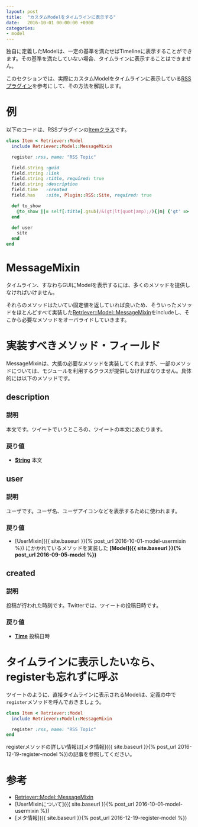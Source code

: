 ```yaml
---
layout: post
title:  "カスタムModelをタイムラインに表示する"
date:   2016-10-01 00:00:00 +0900
categories:
- model
---
```


独自に定義したModelは、一定の基準を満たせばTimelineに表示することができます。その基準を満たしていない場合、タイムラインに表示することはできません。

このセクションでは、実際にカスタムModelをタイムラインに表示している[RSSプラグイン](https://github.com/toshia/rss)を参考にして、その方法を解説します。

# 例

以下のコードは、RSSプラグインの[Itemクラス](https://github.com/toshia/rss/blob/master/model/item.rb)です。

```ruby
class Item < Retriever::Model
  include Retriever::Model::MessageMixin

  register :rss, name: "RSS Topic"

  field.string :guid
  field.string :link
  field.string :title, required: true
  field.string :description
  field.time   :created
  field.has    :site, Plugin::RSS::Site, required: true

  def to_show
    @to_show ||= self[:title].gsub(/&(gt|lt|quot|amp);/){|m| {'gt' => '>', 'lt' => '<', 'quot' => '"', 'amp' => '&'}[$1] }.freeze
  end

  def user
    site
  end
end
```

# MessageMixin
タイムライン、すなわちGUIにModelを表示するには、多くのメソッドを提供しなければいけません。

それらのメソッドはたいてい固定値を返していれば良いため、そういったメソッドをほとんどすべて実装した<a href="http://mikutter.hachune.net/rdoc/Model/MessageMixin.html">Retriever::Model::MessageMixin</a>をincludeし、そこから必要なメソッドをオーバライドしていきます。

# 実装すべきメソッド・フィールド
MessageMixinは、大抵の必要なメソッドを実装してくれますが、一部のメソッドについては、モジュールを利用するクラスが提供しなければなりません。具体的には以下のメソッドです。

## description

### 説明

本文です。ツイートでいうところの、ツイートの本文にあたります。

### 戻り値

- **<a href="https://docs.ruby-lang.org/ja/latest/class/String.html">String</a>** 本文

## user

### 説明

ユーザです。ユーザ名、ユーザアイコンなどを表示するために使われます。

### 戻り値

- [UserMixin]({{ site.baseurl }}{% post_url 2016-10-01-model-usermixin %}) にかかれているメソッドを実装した **[Model]({{ site.baseurl }}{% post_url 2016-09-05-model %})**

## created

### 説明

投稿が行われた時刻です。Twitterでは、ツイートの投稿日時です。

### 戻り値

- **<a href="https://docs.ruby-lang.org/ja/latest/class/Time.html">Time</a>** 投稿日時

# タイムラインに表示したいなら、registerも忘れずに呼ぶ

ツイートのように、直接タイムラインに表示されるModelは、定義の中で`register`メソッドを呼んでおきましょう。

```ruby
class Item < Retriever::Model
  include Retriever::Model::MessageMixin

  register :rss, name: "RSS Topic"
end
```

registerメソッドの詳しい情報は[メタ情報]({{ site.baseurl }}{% post_url 2016-12-19-register-model %})の記事を参照してください。

# 参考
- [Retriever::Model::MessageMixin](http://mikutter.hachune.net/rdoc/Model/MessageMixin.html)
- [UserMixinについて]({{ site.baseurl }}{% post_url 2016-10-01-model-usermixin %})
- [メタ情報]({{ site.baseurl }}{% post_url 2016-12-19-register-model %})
